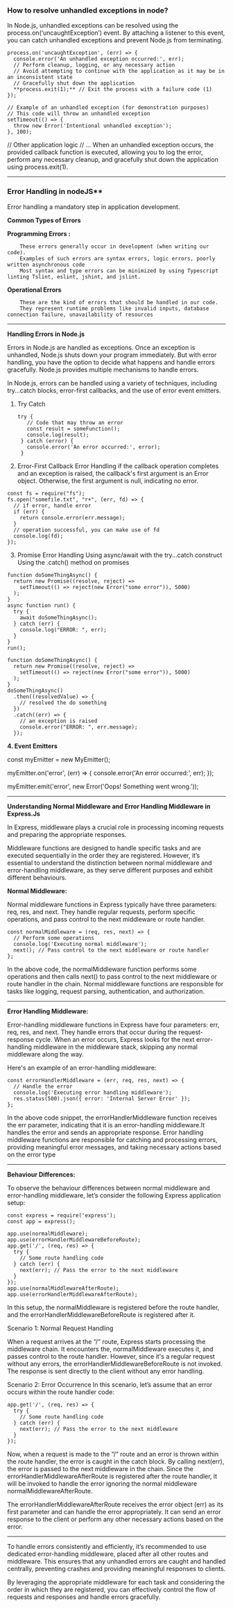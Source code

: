 
### How to resolve unhandled exceptions in node?

In Node.js, unhandled exceptions can be resolved using the process.on(‘uncaughtException’) event. By attaching a listener to this event, you can catch unhandled exceptions and prevent Node.js from terminating.

```
process.on('uncaughtException', (err) => {
  console.error('An unhandled exception occurred:', err);
  // Perform cleanup, logging, or any necessary action
  // Avoid attempting to continue with the application as it may be in an inconsistent state
  // Gracefully shut down the application
  **process.exit(1);** // Exit the process with a failure code (1)
});

// Example of an unhandled exception (for demonstration purposes)
// This code will throw an unhandled exception
setTimeout(() => {
  throw new Error('Intentional unhandled exception');
}, 100);
```


// Other application logic
// ...
When an unhandled exception occurs, the provided callback function is executed, allowing you to log the error, perform any necessary cleanup, and gracefully shut down the application using process.exit(1).

---

### Error Handling in nodeJS**


Error handling a mandatory step in application development.

**Common Types of Errors**

   **Programming Errors :** 
   
        These errors generally occur in development (when writing our code).
        Examples of such errors are syntax errors, logic errors, poorly written asynchronous code
        Most syntax and type errors can be minimized by using Typescript linting Tslint, eslint, jshint, and jslint.

 **Operational Errors**

        These are the kind of errors that should be handled in our code. 
        They represent runtime problems like invalid inputs, database connection failure, unavailability of resources

---

**Handling Errors in Node.js**

Errors in Node.js are handled as exceptions.
Once an exception is unhandled, Node.js shuts down your program immediately.
But with error handling, you have the option to decide what happens and handle errors gracefully.
Node.js provides multiple mechanisms to handle errors.

In Node.js, errors can be handled using a variety of techniques, including try…catch blocks, error-first callbacks, and the use of error event emitters.

1. Try Catch
     ```
     try {
        // Code that may throw an error
        const result = someFunction();
        console.log(result);
      } catch (error) {
        console.error('An error occurred:', error);
      }
     
     ```

2. Error-First Callback Error Handling
    if the callback operation completes and an exception is raised,
    the callback's first argument is an Error object. Otherwise, the first argument is null, indicating no error.
   
```
const fs = require("fs");
fs.open("somefile.txt", "r+", (err, fd) => {
  // if error, handle error
  if (err) {
    return console.error(err.message);
  }
  // operation successful, you can make use of fd
  console.log(fd);
});
```

3. Promise Error Handling
    Using async/await with the try...catch construct
    Using the .catch() method on promises

```
function doSomeThingAsync() {
  return new Promise((resolve, reject) =>
    setTimeout(() => reject(new Error("some error")), 5000)
  );
}
async function run() {
  try {
    await doSomeThingAsync();
  } catch (err) {
    console.log("ERROR: ", err);
  }
}
run();
```

```
function doSomeThingAsync() {
  return new Promise((resolve, reject) =>
    setTimeout(() => reject(new Error("some error")), 5000)
  );
}
doSomeThingAsync()
  .then((resolvedValue) => {
    // resolved the do something
  })
  .catch((err) => {
    // an exception is raised
    console.error("ERROR: ", err.message);
  });
```

**4. Event Emitters**

const myEmitter = new MyEmitter();

myEmitter.on('error', (err) => {
  console.error('An error occurred:', err);
});

myEmitter.emit('error', new Error('Oops! Something went wrong.'));

---


**Understanding Normal Middleware and Error Handling Middleware in Express.Js**


In Express, middleware plays a crucial role in processing incoming requests and preparing the appropriate responses.

Middleware functions are designed to handle specific tasks and are executed sequentially in the order they are registered. 
However, it’s essential to understand the distinction between normal middleware and error-handling middleware, 
as they serve different purposes and exhibit different behaviours.

**Normal Middleware:**

Normal middleware functions in Express typically have three parameters: req, res, and next. 
They handle regular requests, perform specific operations, and pass control to the next middleware or route handler.

```
const normalMiddleware = (req, res, next) => {
  // Perform some operations
  console.log('Executing normal middleware');
  next(); // Pass control to the next middleware or route handler
};

```
In the above code, 
the normalMiddleware function performs some operations and then calls next() to pass control 
to the next middleware or route handler in the chain. 
Normal middleware functions are responsible for tasks like logging, request parsing, authentication, and authorization.

---

**Error Handling Middleware:**

Error-handling middleware functions in Express have four parameters: err, req, res, and next. 
They handle errors that occur during the request-response cycle. When an error occurs, Express looks for 
the next error-handling middleware in the middleware stack, skipping any normal middleware along the way. 

Here's an example of an error-handling middleware:

```
const errorHandlerMiddleware = (err, req, res, next) => {
  // Handle the error
  console.log('Executing error handling middleware');
  res.status(500).json({ error: 'Internal Server Error' });
};

```
In the above code snippet, the errorHandlerMiddleware function receives the err parameter, 
indicating that it is an error-handling middleware.It handles the error and sends an appropriate response. 
Error handling middleware functions are responsible for catching and processing errors, providing meaningful error messages,
and taking necessary actions based on the error type

---

**Behaviour Differences:**

To observe the behaviour differences between normal middleware and error-handling middleware, 
let’s consider the following Express application setup:

```
const express = require('express');
const app = express();

app.use(normalMiddleware);
app.use(errorHandlerMiddlewareBeforeRoute);
app.get('/', (req, res) => {
  try {
    // Some route handling code
  } catch (err) {
    next(err); // Pass the error to the next middleware
  }
});
app.use(normalMiddlewareAfterRoute);
app.use(errorHandlerMiddlewareAfterRoute);
```

In this setup, the normalMiddleware is registered before the route handler, 
and the errorHandlerMiddlewareBeforeRoute is registered after it. 

Scenario 1: Normal Request Handling

When a request arrives at the “/” route, Express starts processing the middleware chain. 
It encounters the, normalMiddleware executes it, and passes control to the route handler. 
However, since it's a regular request without any errors, the errorHandlerMiddlewareBeforeRoute is not invoked.
The response is sent directly to the client without any error handling.

Scenario 2: Error Occurrence
In this scenario, let’s assume that an error occurs within the route handler code:

```
app.get('/', (req, res) => {
  try {
    // Some route handling code
  } catch (err) {
    next(err); // Pass the error to the next middleware
  }
});
```
Now, when a request is made to the “/” route and an error is thrown within the route handler, 
the error is caught in the catch block. By calling next(err), the error is passed to the next middleware in the chain.
Since the errorHandlerMiddlewareAfterRoute is registered after the route handler, it will be invoked to handle the 
error ignoring the normal middleware normalMiddlewareAfterRoute. 

The errorHandlerMiddlewareAfterRoute receives the error object (err) as its first parameter and can handle the error appropriately.
It can send an error response to the client or perform any other necessary actions based on the error.

---

To handle errors consistently and efficiently, it’s recommended to use dedicated error-handling middleware, placed after all other routes and middleware. This ensures that any unhandled errors are caught and handled centrally, preventing crashes and providing meaningful responses to clients.

By leveraging the appropriate middleware for each task and considering the order in which they are registered, you can effectively control the flow of requests and responses and handle errors gracefully.
